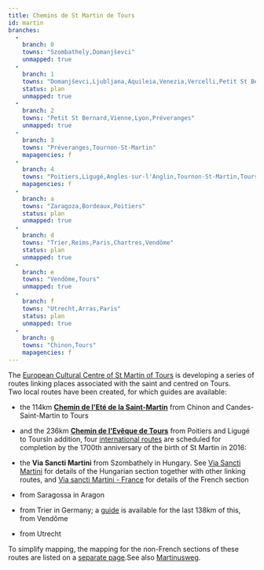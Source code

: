 ```yaml
---
title: Chemins de St Martin de Tours
id: martin
branches:
  -
    branch: 0
    towns: "Szombathely,Domanjševci"
    unmapped: true
  -
    branch: 1
    towns: "Domanjševci,Ljubljana,Aquileia,Venezia,Vercelli,Petit St Bernard"
    status: plan
    unmapped: true
  -
    branch: 2
    towns: "Petit St Bernard,Vienne,Lyon,Préveranges"
    unmapped: true
  -
    branch: 3
    towns: "Préveranges,Tournon-St-Martin"
    mapagencies: f
  -
    branch: 4
    towns: "Poitiers,Ligugé,Angles-sur-l'Anglin,Tournon-St-Martin,Tours"
    mapagencies: f
  -
    branch: a
    towns: "Zaragoza,Bordeaux,Poitiers"
    status: plan
    unmapped: true
  -
    branch: d
    towns: "Trier,Reims,Paris,Chartres,Vendôme"
    status: plan
    unmapped: true
  -
    branch: e
    towns: "Vendôme,Tours"
    unmapped: true
  -
    branch: f
    towns: "Utrecht,Arras,Paris"
    status: plan
    unmapped: true
  -
    branch: g
    towns: "Chinon,Tours"
    mapagencies: f
---
```


The [European Cultural Centre of St Martin of Tours][0] is developing a series of routes linking places associated with the saint and centred on Tours.  
Two local routes have been created, for which guides are available:

* the 114km [**Chemin de l'Eté de la Saint-Martin**][1] from Chinon and Candes-Saint-Martin to Tours
* and the 236km [**Chemin de l'Evêque de Tours**][2] from Poitiers and Ligugé to ToursIn addition, four [international routes][3] are scheduled for completion by the 1700th anniversary of the birth of St Martin in 2016:

* the **Via Sancti Martini** from Szombathely in Hungary. See [Via Sancti Martini][4] for details of the Hungarian section together with other linking routes, and [Via sancti Martini - France][5] for details of the French section
* from Saragossa in Aragon
* from Trier in Germany; a [guide][6] is available for the last 138km of this, from Vendôme
* from Utrecht

To simplify mapping, the mapping for the non-French sections of these routes are listed on a [separate page][7].See also [Martinusweg][8].

[0]: http://www.saintmartindetours.eu
[1]: http://www.saintmartindetours.eu/tourisme/le-chemin-de-l-ete-de-la-saint/index.php
[2]: http://www.saintmartindetours.eu/tourisme/le-chemin-de-l-eveque-de-tours/index.php
[3]: http://chemins.saintmartindetours.eu/
[4]: http://www.viasanctimartini.eu/
[5]: http://viasanctimartini-france.blogspot.co.uk/p/itineraire.html
[6]: http://www.saintmartindetours.eu/tourisme/le-chemin-de-treves/index.php
[7]: martin_nf.html
[8]: martinus.html